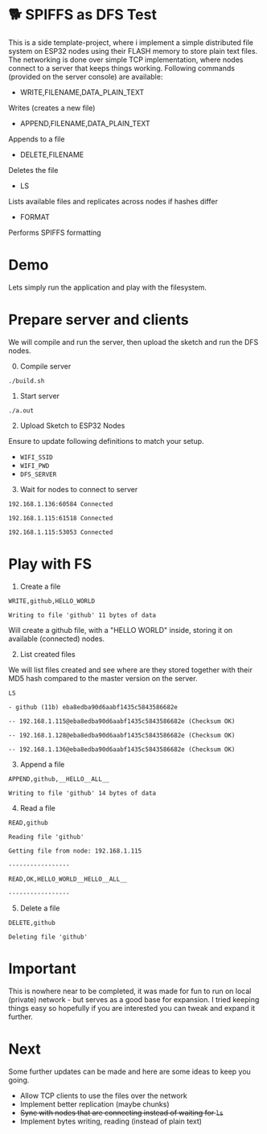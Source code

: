 # :dog2: SPIFFS as DFS Test

This is a side template-project, where i implement a simple distributed file system on ESP32 nodes using their FLASH memory to store plain text files.
The networking is done over simple TCP implementation, where nodes connect to a server that keeps things working.
Following commands (provided on the server console) are available:

- WRITE,FILENAME,DATA_PLAIN_TEXT

Writes (creates a new file)

- APPEND,FILENAME,DATA_PLAIN_TEXT

Appends to a file

- DELETE,FILENAME

Deletes the file

- LS

Lists available files and replicates across nodes if hashes differ

- FORMAT

Performs SPIFFS formatting
 
# Demo

Lets simply run the application and play with the filesystem.


# Prepare server and clients

We will compile and run the server, then upload the sketch and run the DFS nodes.


0. Compile server

`./build.sh`

1. Start server

`./a.out`

2. Upload Sketch to ESP32 Nodes

Ensure to update following definitions to match your setup.

- `WIFI_SSID`
- `WIFI_PWD`
- `DFS_SERVER`

3. Wait for nodes to connect to server

`192.168.1.136:60584 Connected`

`192.168.1.115:61518 Connected`

`192.168.1.115:53053 Connected`


# Play with FS

1. Create a file

`WRITE,github,HELLO_WORLD`

`Writing to file 'github' 11 bytes of data`

Will create a github file, with a "HELLO WORLD" inside, storing it on available (connected) nodes.

2. List created files

We will list files created and see where are they stored together with their MD5 hash compared to the master version on the server.

`LS`
 
`- github (11b) eba8edba90d6aabf1435c5843586682e`

`-- 192.168.1.115@eba8edba90d6aabf1435c5843586682e (Checksum OK)`

`-- 192.168.1.128@eba8edba90d6aabf1435c5843586682e (Checksum OK)`

`-- 192.168.1.136@eba8edba90d6aabf1435c5843586682e (Checksum OK)`

3. Append a file

`APPEND,github,__HELLO__ALL__`

`Writing to file 'github' 14 bytes of data`

4. Read a file

`READ,github`

`Reading file 'github'`

`Getting file from node: 192.168.1.115`

`-----------------`

`READ,OK,HELLO_WORLD__HELLO__ALL__`

`-----------------`



5. Delete a file

`DELETE,github`

`Deleting file 'github'`
   

# Important

This is nowhere near to be completed, it was made for fun to run on local (private) network - but serves as a good base for expansion.
I tried keeping things easy so hopefully if you are interested you can tweak and expand it further.

# Next

Some further updates can be made and here are some ideas to keep you going.

- Allow TCP clients to use the files over the network
- Implement better replication (maybe chunks)
- ~~Sync with nodes that are connecting instead of waiting for `ls`~~ 
- Implement bytes writing, reading (instead of plain text) 

